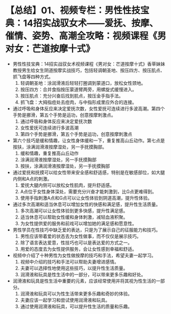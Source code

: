 # 【总结】01、视频专栏：男性性技宝典：14招实战驭女术——爱抚、按摩、催情、姿势、高潮全攻略：视频课程《男对女：芒道按摩十式》

-   男性性技宝典：14招实战驭女术视频课程《男对女：芒道按摩十式》香草妹妹教授男生给女生阴道按摩实战技巧，包括轻调朝圣地、按压四方、按压肌点、抓飞盘等四种方式。
    1.  轻调朝圣地：涂润滑液后轻轻打圈调到蒙道口，放松女性颈地。
    2.  按压四方：合并食指按压蒙道臂两旁，用螺旋式缓慢进入。
    3.  按压肌点：充分兴奋后找到肌点，按压金手指手法。
    4.  抓飞盘：大拇指痘处去痘肉，与中指形成里应外合的连接。
-   通过呼吸和身体反应来决定爱抚次数，女性爱抚可连续进行多波高潮。第四个手势是挪滑，第五个手势是运功，创意按摩刺激点。
    1.  通过呼吸和身体反应来决定爱抚次数
    2.  女性爱抚可连续进行多波高潮
    3.  第四个手势是挪滑，第五个手势是运功，创意按摩刺激点
-   第六个技巧是缓和情趣，让女性身体缓和一下，重复推高山丘动作。第七点是按扶，涂满润滑液按摩湿处，另一手抚摸胸部。
    1.  缓和情趣，重复推高山丘动作
    2.  涂满润滑液按摩湿处，另一手抚摸胸部
    3.  按扶，涂满润滑液按摩湿处，另一手抚摸胸部
-   通过爱抚和抚摸可以给女性带来安全感和舒适感，特别是在敏感部位，如大腿内侧和A点的刺激。
    1.  爱抚大腿内侧可以放松女性肌肉，提升舒适感。
    2.  A点位于女性身体深处，需要充分兴奋才能刺激到，比G点更难得到。
    3.  使用手指刺激A点和G点可以让女性体验到阴道高潮，提升性体验。
-   通过多次高潮和适当休息可以增加女性的快感和满足感，提升性生活质量。
    1.  多次高潮可以让女性体验到更多快感，提升性满足感。
    2.  适当休息可以帮助女性缓和身体刺激，减轻血液积聚。
    3.  为女性提供爱的服务和前戏可以增加她的满足感和愿意性。
-   男性学员在性技巧中缺乏爱的表达，只是为了展示自己的征服能力和技巧。
    1.  男性应该带着爱的状态去为女性做事，而不仅仅是展示技巧。
    2.  除了语言表达爱意，性技巧也可以是表达爱的方式之一。
    3.  用爱的态度去为女性提供服务，会让女性感到幸福和舒适。
-   视频中介绍了十种男性为女性做按摩的技巧和手法，希望夫妻一起学习。
    1.  视频中介绍的技巧和手法可以帮助夫妻增进感情。
    2.  夫妻可以选择性地使用这些技巧，以提升性生活质量。
    3.  润滑液和玩具是性生活中的一部分，可以带来更多乐趣和好处。
-   润滑液和玩具是性生活中重要的元素，应该经常使用并将其视为性生活的一部分。
    1.  润滑液和玩具可以为性生活带来更多乐趣和奇妙的体验。
    2.  夫妻应该一起学习和尝试使用润滑液和玩具。
    3.  通过使用润滑液和玩具，可以提升性生活的质量和乐趣。